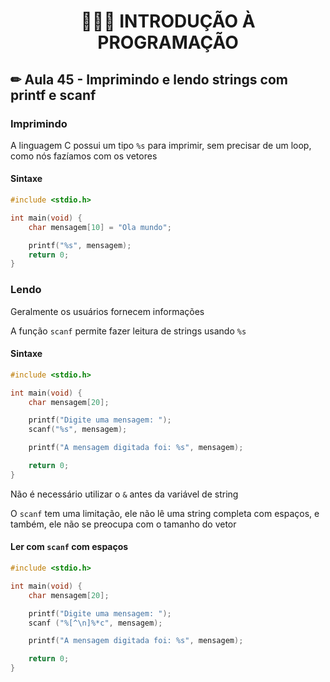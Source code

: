 <h1 align="center">👨🏻‍💻 INTRODUÇÃO À PROGRAMAÇÃO</h>

## ✏ Aula 45 - Imprimindo e lendo strings com printf e scanf

### Imprimindo

A linguagem C possui um tipo `%s` para imprimir, sem precisar de um loop, como nós fazíamos com os vetores

#### Sintaxe

```c
#include <stdio.h>

int main(void) {
    char mensagem[10] = "Ola mundo";

    printf("%s", mensagem);
    return 0;
}
```

### Lendo

Geralmente os usuários fornecem informações

A função `scanf` permite fazer leitura de strings usando `%s`

#### Sintaxe

```c
#include <stdio.h>

int main(void) {
    char mensagem[20];

    printf("Digite uma mensagem: ");
    scanf("%s", mensagem);

    printf("A mensagem digitada foi: %s", mensagem);

    return 0;
}
```

Não é necessário utilizar o `&` antes da variável de string

O `scanf` tem uma limitação, ele não lê uma string completa com espaços, e também, ele não se preocupa com o tamanho do vetor

#### Ler com `scanf` com espaços

```c
#include <stdio.h>

int main(void) {
    char mensagem[20];

    printf("Digite uma mensagem: ");
    scanf ("%[^\n]%*c", mensagem);

    printf("A mensagem digitada foi: %s", mensagem);

    return 0;
}
```
